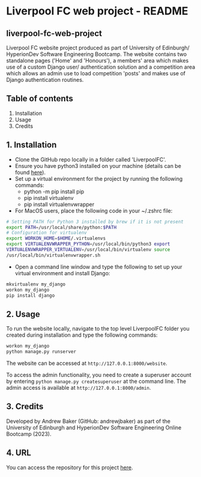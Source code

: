 # Liverpool FC web project - README
## liverpool-fc-web-project
Liverpool FC website project produced as part of University of Edinburgh/ 
HyperionDev Software Engineering Bootcamp. The website contains two standalone 
pages ('Home' and 'Honours'), a members' area which makes use of a custom
Django user/ authentication solution and a competition area which allows an
admin use to load competition 'posts' and makes use of Django authentication
routines.

## Table of contents
1. Installation
2. Usage
3. Credits

## 1. Installation
* Clone the GitHub repo locally in a folder called 'LiverpoolFC'.
* Ensure you have python3 installed on your machine (details can be found
  [here](https://www.python.org)).
* Set up a virtual environment for the project by running the following commands:
  * python -m pip install pip
  * pip install virtualenv
  * pip install virtualenvwrapper
* For MacOS users, place the following code in your ~/.zshrc file:

```bash
# Setting PATH for Python 3 installed by brew if it is not present
export PATH=/usr/local/share/python:$PATH
# Configuration for virtualenv
export WORKON_HOME=$HOME/.virtualenvs
export VIRTUALENVWRAPPER_PYTHON=/usr/local/bin/python3 export 
VIRTUALENVWRAPPER_VIRTUALENV=/usr/local/bin/virtualenv source
/usr/local/bin/virtualenvwrapper.sh
```

* Open a command line window and type the following to set up your virtual
  environment and install Django:

```bash
mkvirtualenv my_django
workon my_django
pip install django
```

## 2. Usage
To run the website locally, navigate to the top level LiverpoolFC folder you 
created during installation and type the following commands:

```bash
workon my_django
python manage.py runserver
```

The website can be accessed at ```http://127.0.0.1:8000/website```.

To access the admin functionality, you need to create a superuser account by
entering ```python manage.py createsuperuser``` at the command line.  The 
admin access is available at ```http://127.0.0.1:8000/admin```.


## 3. Credits
Developed by Andrew Baker (GitHub: andrewjbaker) as part of the University of 
Edinburgh and HyperionDev Software Engineering Online Bootcamp (2023).

## 4. URL
You can access the repository for this project 
[here](https://github.com/andrewjbaker/liverpool-fc-web-project).
